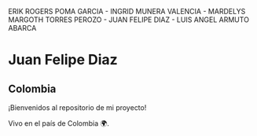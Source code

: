 ERIK ROGERS POMA GARCIA -
INGRID MUNERA VALENCIA -
MARDELYS MARGOTH TORRES PEROZO -
JUAN FELIPE DIAZ -
LUIS ANGEL ARMUTO ABARCA



# Juan Felipe Diaz

## Colombia

¡Bienvenidos al repositorio de mi proyecto!

Vivo en el país de Colombia 🌍.

